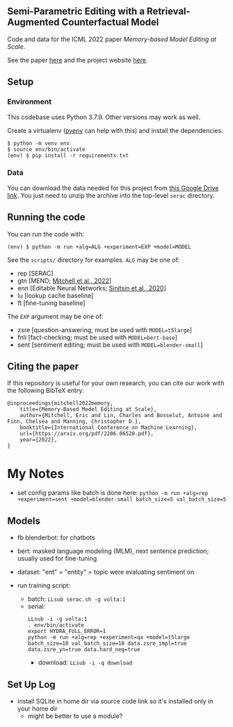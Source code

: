 ## Semi-Parametric Editing with a Retrieval-Augmented Counterfactual Model

Code and data for the ICML 2022 paper *Memory-based Model Editing at Scale*.

See the paper [here](https://arxiv.org/pdf/2206.06520.pdf) and the project website [here](https://sites.google.com/view/serac-editing).

## Setup

### Environment

This codebase uses Python 3.7.9. Other versions may work as well.

Create a virtualenv ([pyenv](https://github.com/pyenv/pyenv) can help with this)
and install the dependencies:

    $ python -m venv env
    $ source env/bin/activate
    (env) $ pip install -r requirements.txt

### Data

You can download the data needed for this project from
[this Google Drive link](https://drive.google.com/file/d/1W-7Yb0eMxwZqdr7aeSgvZnbFKkzwavn6/view?usp=sharing).
You just need to unzip the archive into the top-level `serac` directory.

## Running the code

You can run the code with:

    (env) $ python -m run +alg=ALG +experiment=EXP +model=MODEL
    
See the `scripts/` directory for examples. `ALG` may be one of:
- rep [SERAC]
- gtn [MEND; [Mitchell et al., 2022](https://arxiv.org/pdf/2110.11309.pdf)]
- enn [Editable Neural Networks; [Sinitsin et al., 2020](https://arxiv.org/pdf/2004.00345.pdf)]
- lu [lookup cache baseline]
- ft [fine-tuning baseline]

The `EXP` argument may be one of:
- zsre [question-answering; must be used with `MODEL=t5large`]
- fnli [fact-checking; must be used with `MODEL=bert-base`]
- sent [sentiment editing; must be used with `MODEL=blender-small`]

## Citing the paper
If this repository is useful for your own research, you can cite our work with the following BibTeX entry:

    @inproceedings{mitchell2022memory,
        title={Memory-Based Model Editing at Scale},
        author={Mitchell, Eric and Lin, Charles and Bosselut, Antoine and Finn, Chelsea and Manning, Christopher D.},
        booktitle={International Conference on Machine Learning},
        url={https://arxiv.org/pdf/2206.06520.pdf},
        year={2022},
    }  

# My Notes
- set config params like batch is done here: 
`python -m run +alg=rep +experiment=sent +model=blender-small batch_size=5 val_batch_size=5`

## Models
- fb blenderbot: for chatbots
- bert: masked language modeling (MLM), next sentence prediction; usually used for fine-tuning

- dataset: "ent" = "entity" = topic were evaluating sentiment on

- run training script: 
    - batch: `LLsub serac.sh -g volta:1`
    - serial: 
        ```
        LLsub -i -g volta:1
        . env/bin/activate
        export HYDRA_FULL_ERROR=1
        python -m run +alg=rep +experiment=qa +model=t5large batch_size=10 val_batch_size=10 data.zsre_impl=true data.zsre_yn=true data.hard_neg=true
        ```
        - download: `LLsub -i -q download`

<!-- left off comment is where i left off hehe -->

## Set Up Log
- install SQLite in home dir via source code link so it's installed only in your home dir
    - might be better to use a module?